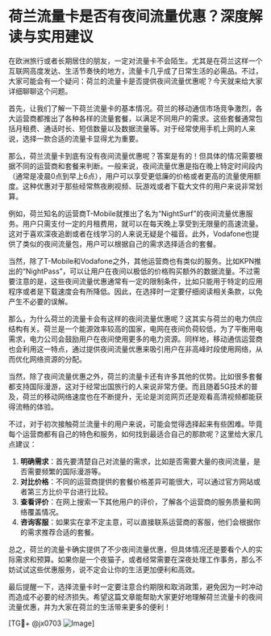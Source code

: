 # 荷兰流量卡是否有夜间流量优惠？深度解读与实用建议

在欧洲旅行或者长期居住的朋友，一定对流量卡不会陌生。尤其是在荷兰这样一个互联网高度发达、生活节奏快的地方，流量卡几乎成了日常生活的必需品。不过，大家可能会有一个疑问：荷兰的流量卡是否提供夜间流量优惠呢？今天就来给大家详细聊聊这个问题。

首先，让我们了解一下荷兰流量卡的基本情况。荷兰的移动通信市场竞争激烈，各大运营商都推出了各种各样的流量套餐，以满足不同用户的需求。这些套餐通常包括月租费、通话时长、短信数量以及数据流量等。对于经常使用手机上网的人来说，选择一款合适的流量卡显得尤为重要。

那么，荷兰流量卡到底有没有夜间流量优惠呢？答案是有的！但具体的情况需要根据不同的运营商和套餐来判断。一般来说，夜间流量优惠是指在晚上特定时间段内（通常是凌晨0点到早上6点），用户可以享受更低廉的价格或者更高的流量使用额度。这种优惠对于那些经常熬夜刷视频、玩游戏或者下载大文件的用户来说非常划算。

例如，荷兰知名的运营商T-Mobile就推出了名为“NightSurf”的夜间流量优惠服务。用户只需支付一定的月租费用，就可以在每天晚上享受到无限量的高速流量。这对于喜欢深夜追剧或者在线学习的人来说无疑是个福音。此外，Vodafone也提供了类似的夜间流量包，用户可以根据自己的需求选择适合的套餐。

当然，除了T-Mobile和Vodafone之外，其他运营商也有类似的服务。比如KPN推出的“NightPass”，可以让用户在夜间以极低的价格购买额外的数据流量。不过需要注意的是，这些夜间流量优惠通常有一定的限制条件，比如只能用于特定的应用程序或者是下载速度会有所降低。因此，在选择时一定要仔细阅读相关条款，以免产生不必要的误解。

那么，为什么荷兰的流量卡会有这样的夜间流量优惠呢？这其实与荷兰的电力供应结构有关。荷兰是一个能源效率较高的国家，电网在夜间负荷较低，为了平衡用电需求，电力公司会鼓励用户在夜间使用更多的电力资源。同样地，移动通信运营商也会利用这一特点，通过提供夜间流量优惠来吸引用户在非高峰时段使用网络，从而优化网络资源的分配。

当然，除了夜间流量优惠之外，荷兰的流量卡还有许多其他的优势。比如很多套餐都支持国际漫游，这对于经常出国旅行的人来说非常方便。而且随着5G技术的普及，荷兰的移动网络速度也在不断提升，无论是浏览网页还是观看高清视频都能获得流畅的体验。

不过，对于初次接触荷兰流量卡的用户来说，可能会觉得选择起来有些困难。毕竟每个运营商都有自己的特色和服务，如何找到最适合自己的那款呢？这里给大家几点建议：

1. **明确需求**：首先要清楚自己对流量的需求，比如是否需要大量的夜间流量，是否需要频繁的国际漫游等。
2. **对比价格**：不同的运营商提供的套餐价格差异可能很大，可以通过官方网站或者第三方比价平台进行比较。
3. **查看评价**：在网上搜索一下其他用户的评价，了解各个运营商的服务质量和网络覆盖情况。
4. **咨询客服**：如果实在拿不定主意，可以直接联系运营商的客服，他们会根据你的需求推荐合适的套餐。

总之，荷兰的流量卡确实提供了不少夜间流量优惠，但具体情况还是要看个人的实际需求和预算。如果你是一个夜猫子，或者经常需要在深夜处理工作事务，那么不妨试试这些优惠服务，说不定会让你的生活更加便利和高效。

最后提醒一下，选择流量卡时一定要注意合约期限和取消政策，避免因为一时冲动而造成不必要的经济损失。希望这篇文章能帮助大家更好地理解荷兰流量卡的夜间流量优惠，并为大家在荷兰的生活带来更多的便利！

[TG💪+ @jx0703 ![Image](https://github.com/user-attachments/assets/dbca1d08-cadb-493c-b0ec-ad6f7a83f270)]